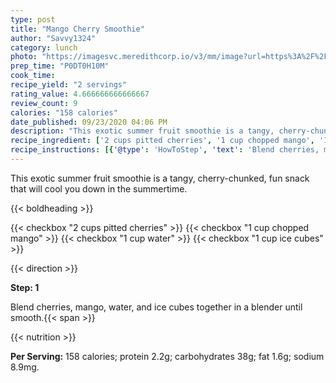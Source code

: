 ```yaml
---
type: post
title: "Mango Cherry Smoothie"
author: "Savvy1324"
category: lunch
photo: "https://imagesvc.meredithcorp.io/v3/mm/image?url=https%3A%2F%2Fimages.media-allrecipes.com%2Fuserphotos%2F1273039.jpg"
prep_time: "P0DT0H10M"
cook_time: 
recipe_yield: "2 servings"
rating_value: 4.666666666666667
review_count: 9
calories: "158 calories"
date_published: 09/23/2020 04:06 PM
description: "This exotic summer fruit smoothie is a tangy, cherry-chunked, fun snack that will cool you down in the summertime."
recipe_ingredient: ['2 cups pitted cherries', '1 cup chopped mango', '1 cup water', '1 cup ice cubes']
recipe_instructions: [{'@type': 'HowToStep', 'text': 'Blend cherries, mango, water, and ice cubes together in a blender until smooth.\n'}]
---
```


This exotic summer fruit smoothie is a tangy, cherry-chunked, fun snack that will cool you down in the summertime. 

{{< boldheading >}}

{{< checkbox "2 cups pitted cherries" >}}
{{< checkbox "1 cup chopped mango" >}}
{{< checkbox "1 cup water" >}}
{{< checkbox "1 cup ice cubes" >}}


{{< direction >}}

**Step: 1**

Blend cherries, mango, water, and ice cubes together in a blender until smooth.{{< span >}}

{{< nutrition >}}

**Per Serving:** 158 calories; protein 2.2g; carbohydrates 38g; fat 1.6g; sodium 8.9mg.